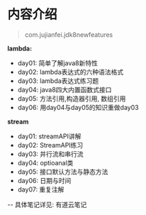 # 内容介绍

> com.jujianfei.jdk8newfeatures

**lambda:**
- day01: 简单了解java8新特性
- day02: lambda表达式的六种语法格式
- day03: lambda表达式练习题
- day04: java8四大内置函数式接口
- day05: 方法引用,构造器引用, 数组引用
- day06: 用day04与day05的知识重做day03

**stream**

- day01: streamAPI讲解
- day02: StreamAPI练习
- day03: 并行流和串行流
- day04: optioanal类
- day05: 接口默认方法与静态方法
- day06: 日期与时间
- day07: 重复注解


-- 具体笔记详见: 有道云笔记